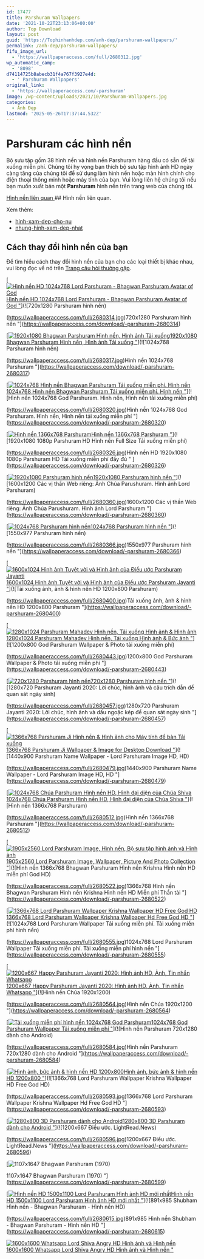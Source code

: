 ```yaml
---
id: 17477
title: Parshuram Wallpapers
date: '2021-10-22T23:13:06+00:00'
author: Top Download
layout: post
guid: 'https://Tophinhanhdep.com/anh-dep/parshuram-wallpapers/'
permalink: /anh-dep/parshuram-wallpapers/
fifu_image_url:
  - 'https://wallpaperaccess.com/full/2680312.jpg'
wp_automatic_camp:
  - '8098'
d74114725b8abecb31f4a767f3927e4d:
  - ' Parshuram Wallpapers'
original_link:
  - 'https://wallpaperaccess.com/-parshuram'
image: /wp-content/uploads/2021/10/Parshuram-Wallpapers.jpg
categories:
  - Ảnh Đẹp
lastmod: '2025-05-26T17:37:44.532Z'
---
```

#  Parshuram các hình nền

Bộ sưu tập gồm 38 hình nền và hình nền Parshuram hàng đầu có sẵn để tải xuống miễn phí. Chúng tôi hy vọng bạn thích bộ sưu tập hình ảnh HD ngày càng tăng của chúng tôi để sử dụng làm hình nền hoặc màn hình chính cho điện thoại thông minh hoặc máy tính của bạn. Vui lòng liên hệ chúng tôi nếu bạn muốn xuất bản một  **Parshuram** hình nền trên trang web của chúng tôi.

[Hình nền liên quan ](#related) ## Hình nền liên quan.

   
 Xem thêm:

   
- [hinh-xam-dep-cho-nu](https://tophinhanhdep.com/hinh-xam-dep/hinh-xam-dep-cho-nu/)
- [nhung-hinh-xam-dep-nhat](https://tophinhanhdep.com/hinh-xam-dep/nhung-hinh-xam-dep-nhat/)

## Cách thay đổi hình nền của bạn

Để tìm hiểu cách thay đổi hình nền của bạn cho các loại thiết bị khác nhau, vui lòng đọc về nó trên [Trang câu hỏi thường gặp](https://tophinhanhdep.com/faq/).

  
[[![Hình nền HD 1024x768 Lord Parshuram - Bhagwan Parshuram Avatar of God](https://wallpaperaccess.com/full/2680312.jpg)Hình nền HD 1024x768 Lord Parshuram - Bhagwan Parshuram Avatar of God "](https://wallpaperaccess.com/download/-parshuram-2680312)](![720x1280 Parshuram hình nền)

(https://wallpaperaccess.com/full/2680314.jpg)720x1280 Parshuram hình nền "](https://wallpaperaccess.com/download/-parshuram-2680314)

[[![1920x1080 Bhagwan Parshuram Hình nền, Hình ảnh Tải xuống](https://wallpaperaccess.com/full/2680315.jpg)1920x1080 Bhagwan Parshuram Hình nền, Hình ảnh Tải xuống "](https://wallpaperaccess.com/download/-parshuram-2680315)](![1024x768 Parshuram hình nền)

(https://wallpaperaccess.com/full/2680317.jpg)Hình nền 1024x768 Parshuram "](https://wallpaperaccess.com/download/-parshuram-2680317)

[[![1024x768 Hình nền Bhagwan Parshuram Tải xuống miễn phí.  Hình nền](https://wallpaperaccess.com/full/2680318.jpg)1024x768 Hình nền Bhagwan Parshuram Tải xuống miễn phí. Hình nền "](https://wallpaperaccess.com/download/-parshuram-2680318)](![Hình nền 1024x768 God Parshuram.  Hình nền, Hình nền tải xuống miễn phí)

(https://wallpaperaccess.com/full/2680320.jpg)Hình nền 1024x768 God Parshuram. Hình nền, Hình nền tải xuống miễn phí "](https://wallpaperaccess.com/download/-parshuram-2680320)

[[![Hình nền 1366x768 Parshuram](https://wallpaperaccess.com/full/2680324.jpg)Hình nền 1366x768 Parshuram "](https://wallpaperaccess.com/download/-parshuram-2680324)](![1920x1080 1080p Parshuram HD Hình nền Full Size Tải xuống miễn phí)

(https://wallpaperaccess.com/full/2680326.jpg)Hình nền HD 1920x1080 1080p Parshuram HD Tải xuống miễn phí đầy đủ " ](https://wallpaperaccess.com/download/-parshuram-2680326)

[[![1920x1080 Parshuram hình nền](https://wallpaperaccess.com/full/2680359.jpg)1920x1080 Parshuram hình nền "](https://wallpaperaccess.com/download/-parshuram-2680359)](![1600x1200 Các vị thần Web riêng: Ảnh Chúa Parushuram.  Hình ảnh Lord Parshuram)

(https://wallpaperaccess.com/full/2680360.jpg)1600x1200 Các vị thần Web riêng: Ảnh Chúa Parushuram. Hình ảnh Lord Parshuram "](https://wallpaperaccess.com/download/-parshuram-2680360)

[[![1024x768 Parshuram hình nền](https://wallpaperaccess.com/full/2680365.jpg)1024x768 Parshuram hình nền "](https://wallpaperaccess.com/download/-parshuram-2680365)](![1550x977 Parshuram hình nền)

(https://wallpaperaccess.com/full/2680366.jpg)1550x977 Parshuram hình nền "](https://wallpaperaccess.com/download/-parshuram-2680366)

[[![1600x1024 Hình ảnh Tuyệt vời và Hình ảnh của Điều ước Parshuram Jayanti](https://wallpaperaccess.com/full/2680382.jpg)1600x1024 Hình ảnh Tuyệt vời và Hình ảnh của Điều ước Parshuram Jayanti "](https://wallpaperaccess.com/download/-parshuram-2680382)](![Tải xuống ảnh, ảnh & hình nền HD 1200x800 Parshuram)

(https://wallpaperaccess.com/full/2680400.jpg)Tải xuống ảnh, ảnh &amp; hình nền HD 1200x800 Parshuram "](https://wallpaperaccess.com/download/-parshuram-2680400)

[[![1280x1024 Parshuram Mahadev Hình nền, Tải xuống Hình ảnh & Hình ảnh](https://wallpaperaccess.com/full/2680420.jpg)1280x1024 Parshuram Mahadev Hình nền, Tải xuống Hình ảnh &amp; Bức ảnh "](https://wallpaperaccess.com/download/-parshuram-2680420)](![1200x800 God Parshuram Wallpaper & Photo tải xuống miễn phí)

(https://wallpaperaccess.com/full/2680443.jpg)1200x800 God Parshuram Wallpaper &amp; Photo tải xuống miễn phí "](https://wallpaperaccess.com/download/-parshuram-2680443)

[[![720x1280 Parshuram hình nền](https://wallpaperaccess.com/full/2680454.jpg)720x1280 Parshuram hình nền "](https://wallpaperaccess.com/download/-parshuram-2680454)](![1280x720 Parshuram Jayanti 2020: Lời chúc, hình ảnh và câu trích dẫn để quan sát ngày sinh)

(https://wallpaperaccess.com/full/2680457.jpg)1280x720 Parshuram Jayanti 2020: Lời chúc, hình ảnh và dấu ngoặc kép để quan sát ngày sinh "](https://wallpaperaccess.com/download/-parshuram-2680457)

[[![1366x768 Parshuram Ji Hình nền & Hình ảnh cho Máy tính để bàn Tải xuống](https://wallpaperaccess.com/full/2680458.jpg)1366x768 Parshuram Ji Wallpaper &amp; Image for Desktop Download "](https://wallpaperaccess.com/download/-parshuram-2680458)](![1440x900 Parshuram Name Wallpaper - Lord Parshuram Image HD, HD)

(https://wallpaperaccess.com/full/2680479.jpg)1440x900 Parshuram Name Wallpaper - Lord Parshuram Image HD, HD "](https://wallpaperaccess.com/download/-parshuram-2680479)

[[![1024x768 Chúa Parshuram Hình nền HD, Hình đại diện của Chúa Shiva](https://wallpaperaccess.com/full/2680511.jpg)1024x768 Chúa Parshuram Hình nền HD, Hình đại diện của Chúa Shiva "](https://wallpaperaccess.com/download/-parshuram-2680511)](![Hình nền 1366x768 Parshuram)

(https://wallpaperaccess.com/full/2680512.jpg)Hình nền 1366x768 Parshuram "](https://wallpaperaccess.com/download/-parshuram-2680512)

[[![1905x2560 Lord Parshuram Image, Hình nền, Bộ sưu tập hình ảnh và Hình ảnh](https://wallpaperaccess.com/full/2680514.jpg)1905x2560 Lord Parshuram Image, Wallpaper, Picture And Photo Collection "](https://wallpaperaccess.com/download/-parshuram-2680514)](![Hình nền 1366x768 Bhagwan Parshuram Hình nền Krishna Hình nền HD miễn phí God HD)

(https://wallpaperaccess.com/full/2680522.jpg)1366x768 Hình nền Bhagwan Parshuram Hình nền Krishna Hình nền HD Miễn phí Thần tài "](https://wallpaperaccess.com/download/-parshuram-2680522)

[[![1366x768 Lord Parshuram Wallpaper Krishna Wallpaper HD Free God HD](https://wallpaperaccess.com/full/2680547.jpg)1366x768 Lord Parshuram Wallpaper Krishna Wallpaper Hd Free God HD "](https://wallpaperaccess.com/download/-parshuram-2680547)](![1024x768 Lord Parshuram Wallpaper Tải xuống miễn phí.  Tải xuống miễn phí hình nền)

(https://wallpaperaccess.com/full/2680555.jpg)1024x768 Lord Parshuram Wallpaper Tải xuống miễn phí. Tải xuống miễn phí hình nền "](https://wallpaperaccess.com/download/-parshuram-2680555)

[[![1200x667 Happy Parshuram Jayanti 2020: Hình ảnh HD, Ảnh, Tin nhắn Whatsapp](https://wallpaperaccess.com/full/2680557.jpg)1200x667 Happy Parshuram Jayanti 2020: Hình ảnh HD, Ảnh, Tin nhắn Whatsapp "](https://wallpaperaccess.com/download/-parshuram-2680557)](![Hình nền Chúa 1920x1200)

(https://wallpaperaccess.com/full/2680564.jpg)Hình nền Chúa 1920x1200 "](https://wallpaperaccess.com/download/-parshuram-2680564)

[[![Tải xuống miễn phí hình nền 1024x768 God Parshuram](https://wallpaperaccess.com/full/2680574.jpg)1024x768 God Parshuram Wallpaper Tải xuống miễn phí "](https://wallpaperaccess.com/download/-parshuram-2680574)](![Hình nền Parshuram 720x1280 dành cho Android)

(https://wallpaperaccess.com/full/2680584.jpg)Hình nền Parshuram 720x1280 dành cho Android "](https://wallpaperaccess.com/download/-parshuram-2680584)

[[![Hình ảnh, bức ảnh & hình nền HD 1200x800](https://wallpaperaccess.com/full/2680586.jpg)Hình ảnh, bức ảnh &amp; hình nền HD 1200x800 "](https://wallpaperaccess.com/download/-parshuram-2680586)](![1366x768 Lord Parshuram Wallpaper Krishna Wallpaper HD Free God HD)

(https://wallpaperaccess.com/full/2680593.jpg)1366x768 Lord Parshuram Wallpaper Krishna Wallpaper Hd Free God HD "](https://wallpaperaccess.com/download/-parshuram-2680593)

[[![1280x800 3D Parshuram dành cho Android](https://wallpaperaccess.com/full/2680595.jpg)1280x800 3D Parshuram dành cho Android "](https://wallpaperaccess.com/download/-parshuram-2680595)](![1200x667 Điều ước.  LightRead.News)

(https://wallpaperaccess.com/full/2680596.jpg)1200x667 Điều ước. LightRead.News "](https://wallpaperaccess.com/download/-parshuram-2680596)

[![1107x1647 Bhagwan Parshuram (1970)](https://wallpaperaccess.com/full/2680599.jpg)

1107x1647 Bhagwan Parshuram (1970) "](https://wallpaperaccess.com/download/-parshuram-2680599)

[[![Hình nền HD 1500x1100 Lord Parshuram Hình ảnh HD mới nhất](https://wallpaperaccess.com/full/2680606.jpg)Hình nền HD 1500x1100 Lord Parshuram Hình ảnh HD mới nhất "](https://wallpaperaccess.com/download/-parshuram-2680606)](![891x985 Shubham Hình nền - Bhagwan Parshuram - Hình nền HD)

(https://wallpaperaccess.com/full/2680615.jpg)891x985 Hình nền Shubham - Bhagwan Parshuram - Hình nền HD "](https://wallpaperaccess.com/download/-parshuram-2680615)

[![1600x1600 Whatsapp Lord Shiva Angry HD Hình ảnh và Hình nền](https://wallpaperaccess.com/full/1564141.jpg)1600x1600 Whatsapp Lord Shiva Angry HD Hình ảnh và Hình nền "](https://wallpaperaccess.com/download/-parshuram-1564141)
